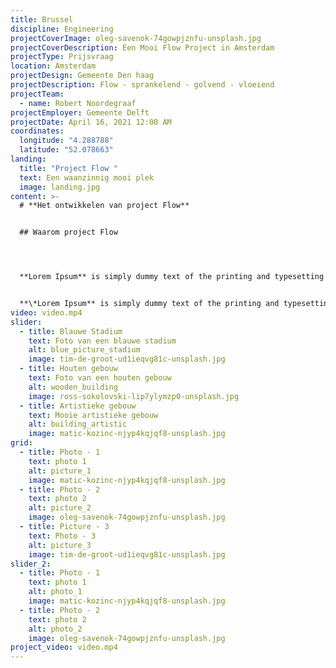 ```yaml
---
title: Brussel
discipline: Engineering
projectCoverImage: oleg-savenok-74gowpjznfu-unsplash.jpg
projectCoverDescription: Een Mooi Flow Project in Amsterdam
projectType: Prijsvraag
location: Amsterdam
projectDesign: Gemeente Den haag
projectDescription: Flow - sprankelend - golvend - vloeiend
projectTeam:
  - name: Robert Noordegraaf
projectEmployer: Gemeente Delft
projectDate: April 16, 2021 12:00 AM
coordinates:
  longitude: "4.288788"
  latitude: "52.078663"
landing:
  title: "Project Flow "
  text: Een waanzinnig mooi plek
  image: landing.jpg
content: >-
  # **Het ontwikkelen van project Flow**


  ## Waarom project Flow




  **Lorem Ipsum** is simply dummy text of the printing and typesetting industry. Lorem Ipsum has been the industry's standard dummy text ever since the 1500s, when an unknown printer took a galley of type and scrambled it to make a type specimen book. It has survived not only five centuries, but also the leap into electronic typesetting, remaining essentially unchanged. It was popularised in the 1960s with the release of Letraset sheets containing Lorem Ipsum passages, and more recently with desktop publishing software like Aldus PageMaker including  


  **\*Lorem Ipsum** is simply dummy text of the printing and typesetting industry. Lorem Ipsum has been the industry's standard dummy text ever since the 1500s, when an unknown printer took a galley of type and scrambled it to make a type specimen book. It has survived not only five centuries, but also the leap into electronic typesetting, remaining essentially unchanged. It was popularised in the 1960s with the release of Letraset sheets containing Lorem Ipsum passages, and more recently with desktop publishing software like Aldus PageMaker including*
video: video.mp4
slider:
  - title: Blauwe Stadium
    text: Foto van een blauwe stadium
    alt: blue_picture_stadium
    image: tim-de-groot-ud1ieqvg81c-unsplash.jpg
  - title: Houten gebouw
    text: Foto van een houten gebouw
    alt: wooden_building
    image: ross-sokolovski-lip7ylymzp0-unsplash.jpg
  - title: Artistieke gebouw
    text: Mooie artistieke gebouw
    alt: building_artistic
    image: matic-kozinc-njyp4kqjqf8-unsplash.jpg
grid:
  - title: Photo - 1
    text: photo 1
    alt: picture_1
    image: matic-kozinc-njyp4kqjqf8-unsplash.jpg
  - title: Photo - 2
    text: photo 2
    alt: picture_2
    image: oleg-savenok-74gowpjznfu-unsplash.jpg
  - title: Picture - 3
    text: Photo - 3
    alt: picture_3
    image: tim-de-groot-ud1ieqvg81c-unsplash.jpg
slider_2:
  - title: Photo - 1
    text: photo 1
    alt: photo_1
    image: matic-kozinc-njyp4kqjqf8-unsplash.jpg
  - title: Photo - 2
    text: photo 2
    alt: photo_2
    image: oleg-savenok-74gowpjznfu-unsplash.jpg
project_video: video.mp4
---
```

